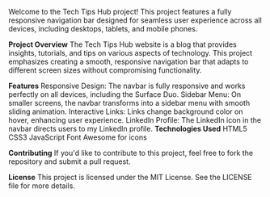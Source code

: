 Welcome to the Tech Tips Hub project! This project features a fully responsive navigation bar designed for seamless user experience across all devices, including desktops, tablets, and mobile phones.

**Project Overview**
The Tech Tips Hub website is a blog that provides insights, tutorials, and tips on various aspects of technology. This project emphasizes creating a smooth, responsive navigation bar that adapts to different screen sizes without compromising functionality.

**Features**
Responsive Design: The navbar is fully responsive and works perfectly on all devices, including the Surface Duo.
Sidebar Menu: On smaller screens, the navbar transforms into a sidebar menu with smooth sliding animation.
Interactive Links: Links change background color on hover, enhancing user experience.
LinkedIn Profile: The LinkedIn icon in the navbar directs users to my LinkedIn profile.
**Technologies Used**
HTML5
CSS3
JavaScript
Font Awesome for icons
 
**Contributing**
If you'd like to contribute to this project, feel free to fork the repository and submit a pull request.

**License**
This project is licensed under the MIT License. See the LICENSE file for more details.


